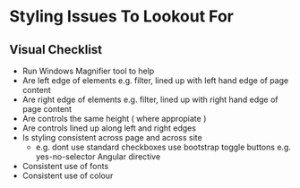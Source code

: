 # Styling Issues To Lookout For

## Visual Checklist
* Run Windows Magnifier tool to help
* Are left edge of elements e.g. filter, lined up with left hand edge of page content
* Are right edge of elements e.g. filter, lined up with right hand edge of page content
* Are controls the same height ( where appropiate )
* Are controls lined up along left and right edges
* Is styling consistent across page and across site
	* e.g. dont use standard checkboxes use bootstrap toggle buttons e.g. yes-no-selector Angular directive
* Consistent use of fonts
* Consistent use of colour